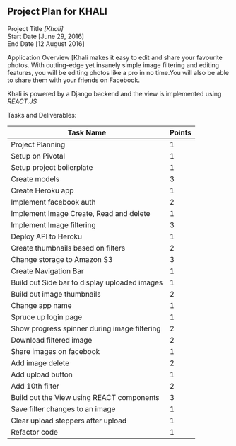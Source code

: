 ## Project Plan for KHALI


Project Title *[Khali]*<br/>
Start Date [June 29, 2016] <br/>
End Date [12 August 2016]


Application Overview
[Khali makes it easy to edit and share your favourite photos. With cutting-edge yet insanely simple image filtering and editing features, you will be editing photos like a pro in no time. ​You will also be able to share them with your friends on Facebook.

Khali ​is powered by a Django backend and the view  is implemented using _REACT.JS_

Tasks and Deliverables:

|Task Name|Points|
|-----------|--------|
| Project Planning| 1 |
| Setup on Pivotal | 1 |
| Setup project boilerplate | 1 |
| Create models | 3|
| Create Heroku app | 1 |
| Implement facebook auth | 2|
| Implement Image Create, Read and delete | 1|
| Implement Image filtering | 3|
| Deploy API to Heroku | 1|
| Create thumbnails based on filters | 2 |
| Change storage to Amazon S3 | 3 |
| Create Navigation Bar | 1 |
| Build out Side bar to display uploaded images | 1 |
| Build out image thumbnails | 2 |
| Change app name | 1 |
| Spruce up login page | 1 |
| Show progress spinner during image filtering | 2 |
| Download filtered image | 2 |
| Share images on facebook | 1 |
| Add image delete | 2 |
| Add upload button | 1 |
| Add 10th filter | 2 |
| Build out the View using REACT components | 3 |
| Save filter changes to an image | 1 |
| Clear upload steppers after upload | 1 |
| Refactor code | 1 |
